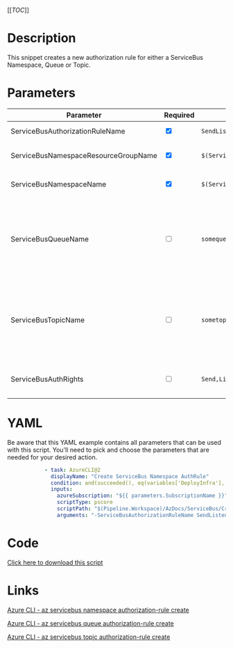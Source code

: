 [[_TOC_]]

# Description

This snippet creates a new authorization rule for either a ServiceBus Namespace, Queue or Topic.

# Parameters

| Parameter                               | Required                      | Example Value                               | Description                                                                                                                                                                       |
| --------------------------------------- | ------------------------------| ------------------------------------------- | --------------------------------------------------------------------------------------------------------------------------------------------------------------------------------- |
| ServiceBusAuthorizationRuleName       | <input type="checkbox" checked> | `SendListenSharedAccessKey`                 | The name of the authorization rule.                                                                                                                                               |
| ServiceBusNamespaceResourceGroupName  | <input type="checkbox" checked> | `$(ServiceBusNamespaceResourceGroupName)`   | The name of the resource group the ServiceBus is in.                                                                                                                              |
| ServiceBusNamespaceName               | <input type="checkbox" checked> | `$(ServiceBusNamespaceName)`                | The name for the ServiceBus Namespace.                                                                                                                                            |
| ServiceBusQueueName                   | <input type="checkbox">         | `somequeuename`                             | The Queue name to apply this auth rule to. Use either ServiceBusQueueName, ServiceBusTopicName or none. Is no Queue or Topic is passed, the rule is applied to the Namespace      |
| ServiceBusTopicName                   | <input type="checkbox">         | `sometopicname`                             | The Topic name to apply this auth rule to. Use either ServiceBusQueueName, ServiceBusTopicName or none. Is no Queue or Topic is passed, the rule is applied to the Namespace      |
| ServiceBusAuthRights                  | <input type="checkbox">         | `Send,Listen`                               | Array of rights for the selected entity. Possible values: Manage, Send, Listen.             |


# YAML

Be aware that this YAML example contains all parameters that can be used with this script. You'll need to pick and choose the parameters that are needed for your desired action.

```yaml
            - task: AzureCLI@2
              displayName: "Create ServiceBus Namespace AuthRule"
              condition: and(succeeded(), eq(variables['DeployInfra'], 'true'))
              inputs:
                azureSubscription: "${{ parameters.SubscriptionName }}"
                scriptType: pscore
                scriptPath: "$(Pipeline.Workspace)/AzDocs/ServiceBus/Create-ServiceBus-Authorization-Rule.ps1"
                arguments: "-ServiceBusAuthorizationRuleName SendListenSharedAccessKey -ServiceBusNamespaceName '$(ServiceBusNamespaceName)' -ServiceBusNamespaceResourceGroupName '$(ServiceBusNamespaceResourceGroupName)' -ServiceBusQueueName '$(ServiceBusQueueName)' -ServiceBusTopicName '$(ServiceBusTopicName)' -ServiceBusAuthRights Send,Listen"
```

# Code

[Click here to download this script](../../../../src/ServiceBus/Create-ServiceBus-Authorization-Rule.ps1)

# Links

[Azure CLI - az servicebus namespace authorization-rule create](https://docs.microsoft.com/nl-nl/cli/azure/servicebus/namespace/authorization-rule?view=azure-cli-latest#az_servicebus_namespace_authorization_rule_create)

[Azure CLI - az servicebus queue authorization-rule create](https://docs.microsoft.com/nl-nl/cli/azure/servicebus/queue/authorization-rule?view=azure-cli-latest#az_servicebus_queue_authorization_rule_create)

[Azure CLI - az servicebus topic authorization-rule create](https://docs.microsoft.com/nl-nl/cli/azure/servicebus/topic/authorization-rule?view=azure-cli-latest#az_servicebus_topic_authorization_rule_create)
